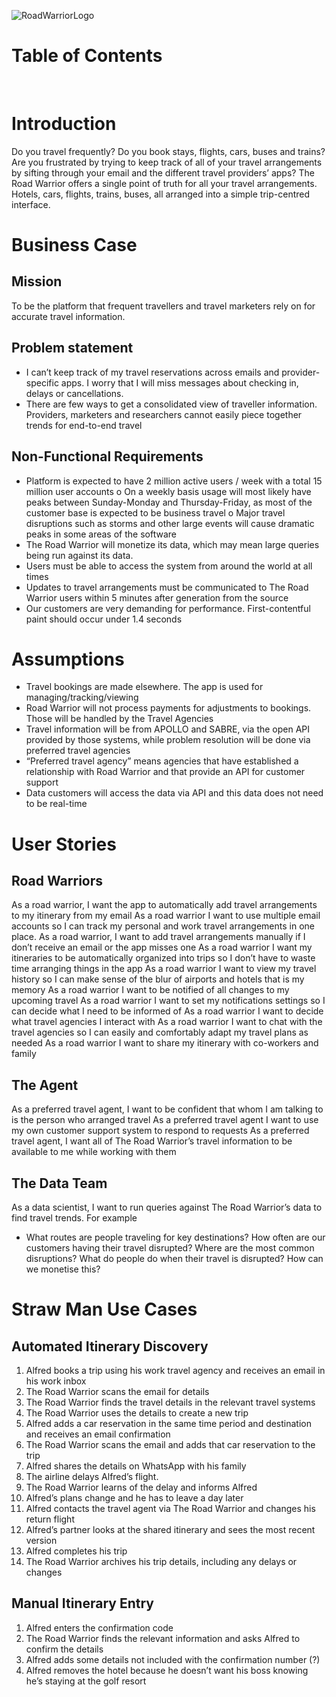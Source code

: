 
![RoadWarriorLogo](image.png)
 

# Table of Contents



 
# Introduction
Do you travel frequently? Do you book stays, flights, cars, buses and trains? Are you frustrated by trying to keep track of all of your travel arrangements by sifting through your email and the different travel providers’ apps? 
The Road Warrior offers a single point of truth for all your travel arrangements. Hotels, cars, flights, trains, buses, all arranged into a simple trip-centred interface.
# Business Case
## Mission
To be the platform that frequent travellers and travel marketers rely on for accurate travel information.
## Problem statement
-	I can’t keep track of my travel reservations across emails and provider-specific apps. I worry that I will miss messages about checking in, delays or cancellations.
-	There are few ways to get a consolidated view of traveller information. Providers, marketers and researchers cannot easily piece together trends for end-to-end travel
## Non-Functional Requirements
-	Platform is expected to have 2 million active users / week with a total 15 million user accounts
o	On a weekly basis usage will most likely have peaks between Sunday-Monday and Thursday-Friday, as most of the customer base is expected to be business travel
o	Major travel disruptions such as storms and other large events will cause dramatic peaks in some areas of the software
-	The Road Warrior will monetize its data, which may mean large queries being run against its data.
-	Users must be able to access the system from around the world at all times
-	Updates to travel arrangements must be communicated to The Road Warrior users within 5 minutes after generation from the source
-	Our customers are very demanding for performance. First-contentful paint should occur under 1.4 seconds

# Assumptions
-	Travel bookings are made elsewhere. The app is used for managing/tracking/viewing
-	Road Warrior will not process payments for adjustments to bookings. Those will be handled by the Travel Agencies
-	Travel information will be from APOLLO and SABRE, via the open API provided by those systems, while problem resolution will be done via preferred travel agencies
-	“Preferred travel agency” means agencies that have established a relationship with Road Warrior and that provide an API for customer support
-	Data customers will access the data via API and this data does not need to be real-time
	
# User Stories
## Road Warriors
As a road warrior, I want the app to automatically add travel arrangements to my itinerary from my email
As a road warrior I want to use multiple email accounts so I can track my personal and work travel arrangements in one place.
As a road warrior, I want to add travel arrangements manually if I don’t receive an email or the app misses one
As a road warrior I want my itineraries to be automatically organized into trips so I don’t have to waste time arranging things in the app
As a road warrior I want to view my travel history so I can make sense of the blur of airports and hotels that is my memory
As a road warrior I want to be notified of all changes to my upcoming travel
As a road warrior I want to set my notifications settings so I can decide what I need to be informed of
As a road warrior I want to decide what travel agencies I interact with
As a road warrior I want to chat with the travel agencies so I can easily and comfortably adapt my travel plans as needed
As a road warrior I want to share my itinerary with co-workers and family
## The Agent
As a preferred travel agent, I want to be confident that whom I am talking to is the person who arranged travel
As a preferred travel agent I want to use my own customer support system to respond to requests
As a preferred travel agent, I want all of The Road Warrior’s travel information to be available to me while working with them
## The Data Team
As a data scientist, I want to run queries against The Road Warrior’s data to find travel trends. For example
-	What routes are people traveling for key destinations? 
How often are our customers having their travel disrupted? Where are the most common disruptions? What do people do when their travel is disrupted? How can we monetise this?
# Straw Man Use Cases
## Automated Itinerary Discovery
1.	Alfred books a trip using his work travel agency and receives an email in his work inbox
2.	The Road Warrior scans the email for details
3.	The Road Warrior finds the travel details in the relevant travel systems
4.	The Road Warrior uses the details to create a new trip
5.	Alfred adds a car reservation in the same time period and destination and receives an email confirmation
6.	The Road Warrior scans the email and adds that car reservation to the trip
7.	Alfred shares the details on WhatsApp with his family
8.	The airline delays Alfred’s flight. 
9.	The Road Warrior learns of the delay and informs Alfred
10.	Alfred’s plans change and he has to leave a day later
11.	Alfred contacts the travel agent via The Road Warrior and changes his return flight
12.	Alfred’s partner looks at the shared itinerary and sees the most recent version
13.	Alfred completes his trip
14.	The Road Warrior archives his trip details, including any delays or changes
## Manual Itinerary Entry
1.	Alfred enters the confirmation code
2.	The Road Warrior finds the relevant information and asks Alfred to confirm the details
3.	Alfred adds some details not included with the confirmation number (?)
4.	Alfred removes the hotel because he doesn’t want his boss knowing he’s staying at the golf resort
